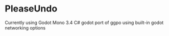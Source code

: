 # PleaseUndo
Currently using Godot Mono 3.4
C# godot port of ggpo using built-in godot networking options


